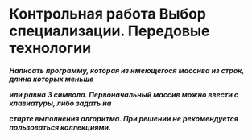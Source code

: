 # Контрольная работа Выбор специализации. Передовые технологии



 ***Написать программу, которая из имеющегося массива из строк, длина которых меньше***

***или равна 3 символа. Первоначальный массив можно ввести с клавиатуры, либо задать на***

***старте выполнения алгоритма. При решении не рекомендуется пользоваться коллекциями.***
